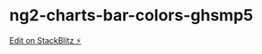 # ng2-charts-bar-colors-ghsmp5

[Edit on StackBlitz ⚡️](https://stackblitz.com/edit/ng2-charts-bar-colors-ghsmp5)
